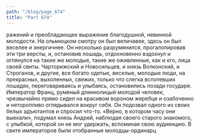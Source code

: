 ```yaml
---
path: "/blog/page_674"
title: "Part 674"
---
```


ражений и преобладающее выражение благодушной, невинной молодости.
На ольмюцком смотру он был величавее, здесь он был веселее и энергичнее. Он несколько разрумянился, прогалопировав эти три версты, и, остановив лошадь, отдохновенно вздохнул и оглянулся на такие же молодые, такие же оживленные, как и его, лица своей свиты. Чарторижский и Новосильцев, и князь Волконский, и Строганов, и другие, все богато одетые, веселые, молодые люди, на прекрасных, выхоленных, свежих, только что слегка вспотевших лошадях, переговариваясь и улыбаясь, остановились позади государя. Император Франц, румяный длиннолицый молодой человек, чрезвычайно прямо сидел на красивом вороном жеребце и озабоченно и неторопливо оглядывался вокруг себя. Он подозвал одного из своих белых адъютантов и спросил что-то. «Верно, в котором часу они выехали», подумал князь Андрей, наблюдая своего старого знакомого, с улыбкой, которой он не мог удержать, вспоминая свою аудиенцию. В свите императоров были отобранные молодцы-ординарц
